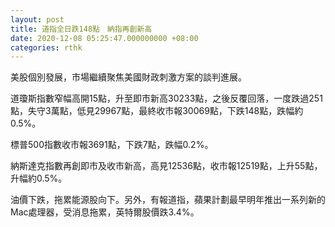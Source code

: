 ```yaml
---
layout: post
title: 道指全日跌148點　納指再創新高
date: 2020-12-08 05:25:47.000000000 +08:00
categories: rthk
---
```


美股個別發展，市場繼續聚焦美國財政刺激方案的談判進展。

道瓊斯指數窄幅高開15點，升至即市新高30233點，之後反覆回落，一度跌過251點，失守3萬點，低見29967點，最終收市報30069點，下跌148點，跌幅約0.5%。

標普500指數收市報3691點，下跌7點，跌幅0.2%。

納斯達克指數再創即市及收市新高，高見12536點，收市報12519點，上升55點，升幅約0.5%。

油價下跌，拖累能源股向下。另外，有報道指，蘋果計劃最早明年推出一系列新的Mac處理器，受消息拖累，英特爾股價跌3.4%。

